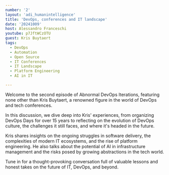 ```yaml
---
number: '2'
layout: 'adi_humanintelligence'
title: 'DevOps, conferences and IT landscape'
date: '20241009'
host: Alessandro Franceschi
youtube: p7JftWCzOTU
guest: Kris Buytaert
tags:
  - DevOps 
  - Automation
  - Open Source
  - IT Conferences
  - IT Landscape
  - Platform Engineering
  - AI in IT

---
```

Welcome to the second episode of Abnormal DevOps Iterations, featuring none other than Kris Buytaert, a renowned figure in the world of DevOps and tech conferences.

In this discussion, we dive deep into Kris' experiences, from organizing DevOps Days for over 15 years to reflecting on the evolution of DevOps culture, the challenges it still faces, and where it's headed in the future.

Kris shares insights on the ongoing struggles in software delivery, the complexities of modern IT ecosystems, and the rise of platform engineering. He also talks about the potential of AI in infrastructure management and the risks posed by growing abstractions in the tech world.

Tune in for a thought-provoking conversation full of valuable lessons and honest takes on the future of IT, DevOps, and beyond.